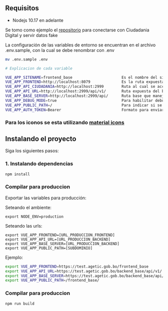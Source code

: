 ## Requisitos

- Nodejs 10.17 en adelante

Se tomo como ejemplo el [repositorio](https://gitlab.agetic.gob.bo/agetic/backend-base-nestjs) para conectarse con Ciudadania Digital y servir datos fake

La configuración de las variables de entorno se encuentran en el archivo .env.sample, con la cual se debe renombrar con .env

``` bash
mv .env.sample .env

# Explicacion de cada variable 

VUE_APP_SITENAME=frontend_base                      Es el nombre del sitio, este nombre ayudara a gestionar la creación de cookies, almacenamiento en el storage, etc.
VUE_APP_FRONTEND=http://localhost:8079              Es la ruta expuesta para el frontend por ejemplo https://test.agetic.gob.bo/frontend_base
VUE_APP_API_CIUDADANIA=http://localhost:2999        Ruta al cual se accede para autenticarnos, desloguearnos con ciudadanía digital
VUE_APP_API_URL=http://localhost:2999/api/v1/       Ruta expuesta del backend para realizar todas los intercambios de informacion con el frontend
VUE_APP_BASE_SERVER=http://localhost:2999/api/      Ruta base que manejara el backend
VUE_APP_DEBUG_MODE=true                             Para habilitar debug en modo produccion
VUE_APP_PUBLIC_PATH=/                               Para indicar si se tiene un subdominio o no, por ejemplo si se tiene subdominio tendra que ser de la siguiente manera /[MI_SUBDOMINIO]/
VUE_APP_AUTH_TOKEN=Bearer                           Formato para enviar el token

```
### Para los iconos se esta utilizando [material icons](https://materialdesignicons.com/)

## Instalando el proyecto

Siga los siguientes pasos:

### 1. Instalando dependencias

``` bash
npm install
```
### Compilar para produccion

Exportar las variables para producción:

Seteando el ambiente:
```
export NODE_ENV=production
```

Seteando las  urls:
```
export VUE_APP_FRONTEND=[URL_PRODUCCION_FRONTEND]
export VUE_APP_API_URL=[URL_PRODUCCION_BACKEND]
export VUE_APP_BASE_SERVER=[URL_PRODUCCION_BACKEND]
export VUE_APP_PUBLIC_PATH=[SUBDOMINIO]
```

Ejemplo:

```sh
export VUE_APP_FRONTEND=https://test.agetic.gob.bo/frontend_base
export VUE_APP_API_URL=https://test.agetic.gob.bo/backend_base/api/v1/
export VUE_APP_BASE_SERVER=https://test.agetic.gob.bo/backend_base/api/
export VUE_APP_PUBLIC_PATH=/frontend_base/
```

### Compilar para produccion
```
npm run build
```
